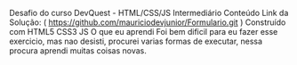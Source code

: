 Desafio do curso DevQuest - HTML/CSS/JS Intermediário
Conteúdo
Link da Solução: ( https://github.com/mauriciodevjunior/Formulario.git )
Construído com
HTML5
CSS3
JS
O que eu aprendi
Foi bem dificil para eu fazer esse exercicio, mas nao desisti, procurei varias formas de executar, nessa procura aprendi muitas coisas novas.
